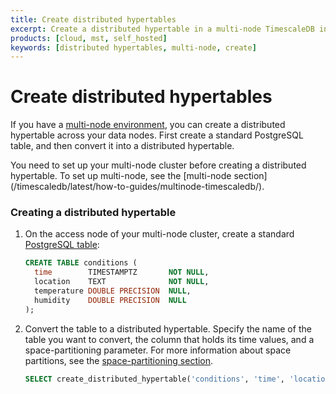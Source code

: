 ```yaml
---
title: Create distributed hypertables
excerpt: Create a distributed hypertable in a multi-node TimescaleDB instance
products: [cloud, mst, self_hosted]
keywords: [distributed hypertables, multi-node, create]
---
```


# Create distributed hypertables

If you have a [multi-node environment][multi-node], you can create a distributed
hypertable across your data nodes. First create a standard PostgreSQL table, and
then convert it into a distributed hypertable.

<Highlight type="important">
You need to set up your multi-node cluster before creating a distributed
hypertable. To set up multi-node, see the [multi-node
section](/timescaledb/latest/how-to-guides/multinode-timescaledb/).
</Highlight>

<Procedure>

### Creating a distributed hypertable

1.  On the access node of your multi-node cluster, create a standard
    [PostgreSQL table][postgres-createtable]:

    ```sql
    CREATE TABLE conditions (
      time        TIMESTAMPTZ       NOT NULL,
      location    TEXT              NOT NULL,
      temperature DOUBLE PRECISION  NULL,
      humidity    DOUBLE PRECISION  NULL
    );
    ```

1.  Convert the table to a distributed hypertable. Specify the name of the table
    you want to convert, the column that holds its time values, and a
    space-partitioning parameter. For more information about space partitions,
    see the [space-partitioning section][space-partitions].

     ```sql
     SELECT create_distributed_hypertable('conditions', 'time', 'location');
     ```

</Procedure>

[multi-node]: /timescaledb/:currentVersion:/how-to-guides/multinode-timescaledb/
[postgres-createtable]: https://www.postgresql.org/docs/current/sql-createtable.html
[space-partitions]: /timescaledb/:currentVersion:/how-to-guides/hypertables/about-hypertables#space-partitions-for-distributed-hypertables
